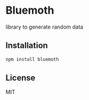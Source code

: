 # Bluemoth
library to generate random data

## Installation

```bash
npm install bluemoth
```

## License
MIT
